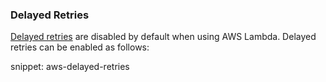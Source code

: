 ### Delayed Retries

[Delayed retries](/nservicebus/recoverability/configure-delayed-retries.md) are disabled by default when using AWS Lambda. Delayed retries can be enabled as follows:

snippet: aws-delayed-retries
